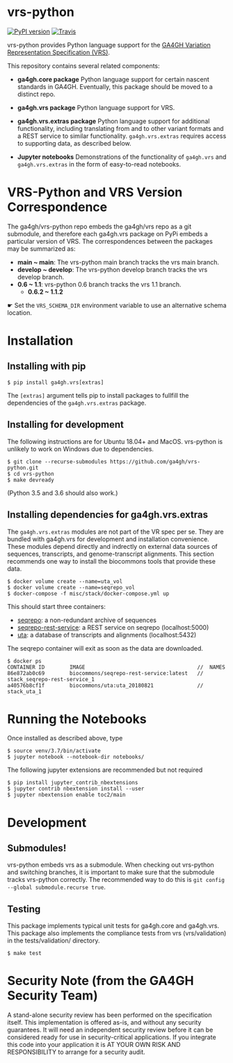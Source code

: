 # vrs-python

[![PyPI version](https://badge.fury.io/py/ga4gh.vrs.svg)](https://pypi.org/project/ga4gh.vrs)
[![Travis](https://travis-ci.org/ga4gh/vrs-python.svg?branch=master)](https://travis-ci.org/ga4gh/vrs-python)


vrs-python provides Python language support for the [GA4GH Variation
Representation Specification
(VRS)](https://github.com/ga4gh/vrs).

This repository contains several related components:

* **ga4gh.core package** Python language support for certain nascent
  standards in GA4GH.  Eventually, this package should be moved to a
  distinct repo.

* **ga4gh.vrs package** Python language support for VRS. 

* **ga4gh.vrs.extras package** Python language support for additional
  functionality, including translating from and to other variant
  formats and a REST service to similar functionality.
  `ga4gh.vrs.extras` requires access to supporting data, as described
  below.

* **Jupyter notebooks** Demonstrations of the functionality of
  `ga4gh.vrs` and `ga4gh.vrs.extras` in the form of easy-to-read
  notebooks.


# VRS-Python and VRS Version Correspondence

The ga4gh/vrs-python repo embeds the ga4gh/vrs repo as a git
submodule, and therefore each ga4gh.vrs package on PyPi embeds a
particular version of VRS. The correspondences between the packages
may be summarized as:

* **main ~ main**: The vrs-python main branch tracks the vrs main branch.
* **develop ~ develop**: The vrs-python develop branch tracks the vrs develop branch.
* **0.6 ~ 1.1**: vrs-python 0.6 branch tracks the vrs 1.1 branch.
  * **0.6.2 ~ 1.1.2**

☛ Set the `VRS_SCHEMA_DIR` environment variable to use an alternative
schema location.


# Installation

## Installing with pip

    $ pip install ga4gh.vrs[extras]

The `[extras]` argument tells pip to install packages to fullfill the
dependencies of the `ga4gh.vrs.extras` package.


## Installing for development

The following instructions are for Ubuntu 18.04+ and MacOS.
vrs-python is unlikely to work on Windows due to dependencies.

    $ git clone --recurse-submodules https://github.com/ga4gh/vrs-python.git
    $ cd vrs-python
    $ make devready

(Python 3.5 and 3.6 should also work.)


## Installing dependencies for ga4gh.vrs.extras

The `ga4gh.vrs.extras` modules are not part of the VR spec per se.
They are bundled with ga4gh.vrs for development and installation
convenience.  These modules depend directly and indrectly on external
data sources of sequences, transcripts, and genome-transcript
alignments.  This section recommends one way to install the biocommons
tools that provide these data.

    $ docker volume create --name=uta_vol
    $ docker volume create --name=seqrepo_vol
    $ docker-compose -f misc/stack/docker-compose.yml up

This should start three containers:

  * [seqrepo](https://github.com/biocommons/seqrepo): a non-redundant archive of sequences
  * [seqrepo-rest-service](https://github.com/biocommons/seqrepo-rest-service): a REST service on seqrepo (localhost:5000)
  * [uta](https://github.com/biocommons/uta): a database of transcripts and alignments (localhost:5432)

The seqrepo container will exit as soon as the data are downloaded.

    $ docker ps
    CONTAINER ID        IMAGE                                    //  NAMES
    86e872ab0c69        biocommons/seqrepo-rest-service:latest   //  stack_seqrepo-rest-service_1
    a40576b8cf1f        biocommons/uta:uta_20180821              //  stack_uta_1


# Running the Notebooks

Once installed as described above, type

    $ source venv/3.7/bin/activate
    $ jupyter notebook --notebook-dir notebooks/


The following jupyter extensions are recommended but not required

    $ pip install jupyter_contrib_nbextensions
    $ jupyter contrib nbextension install --user
    $ jupyter nbextension enable toc2/main
  

# Development

## Submodules!

vrs-python embeds vrs as a submodule.  When checking out vrs-python
and switching branches, it is important to make sure that the
submodule tracks vrs-python correctly.  The recommended way to do this
is `git config --global submodule.recurse true`.

## Testing

This package implements typical unit tests for ga4gh.core and
ga4gh.vrs.  This package also implements the compliance tests from vrs
(vrs/validation) in the tests/validation/ directory.

    $ make test



# Security Note (from the GA4GH Security Team)

A stand-alone security review has been performed on the specification
itself.  This implementation is offered as-is, and without any
security guarantees. It will need an independent security review
before it can be considered ready for use in security-critical
applications. If you integrate this code into your application it is
AT YOUR OWN RISK AND RESPONSIBILITY to arrange for a security audit.
